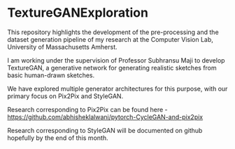 # TextureGANExploration
This repository highlights the development of the pre-processing and the dataset generation pipeline of my research at the Computer Vision Lab, University of Massachusetts Amherst. 

I am working under the supervision of Professor Subhransu Maji to develop TextureGAN, a generative network for generating realistic sketches from basic human-drawn sketches.

We have explored multiple generator architectures for this purpose, with our primary focus on Pix2Pix and StyleGAN.

Research corresponding to Pix2Pix can be found here - https://github.com/abhisheklalwani/pytorch-CycleGAN-and-pix2pix

Research corresponding to StyleGAN will be documented on github hopefully by the end of this month.
